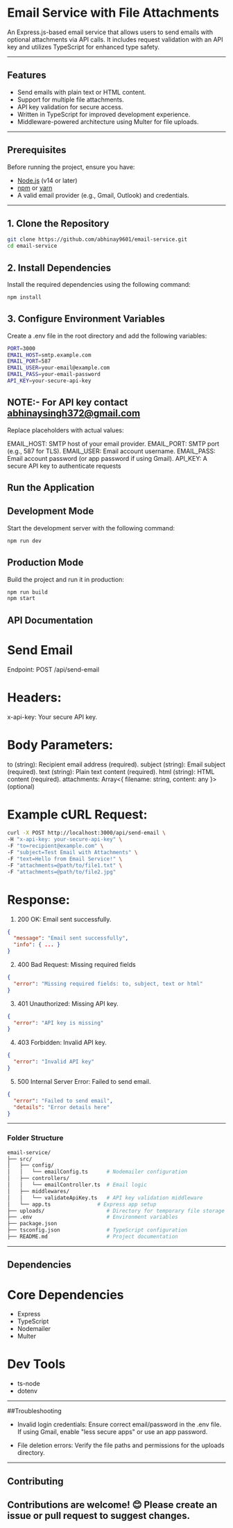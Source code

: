 # Email Service with File Attachments

An Express.js-based email service that allows users to send emails with optional attachments via API calls. It includes request validation with an API key and utilizes TypeScript for enhanced type safety.

---

## Features

- Send emails with plain text or HTML content.
- Support for multiple file attachments.
- API key validation for secure access.
- Written in TypeScript for improved development experience.
- Middleware-powered architecture using Multer for file uploads.

---

## Prerequisites

Before running the project, ensure you have:

- [Node.js](https://nodejs.org/) (v14 or later)
- [npm](https://www.npmjs.com/) or [yarn](https://yarnpkg.com/)
- A valid email provider (e.g., Gmail, Outlook) and credentials.

---

## 1. Clone the Repository

```bash
git clone https://github.com/abhinay9601/email-service.git
cd email-service 
```

## 2.  Install Dependencies

Install the required dependencies using the following command:
```bash
npm install
```
## 3. Configure Environment Variables

Create a .env file in the root directory and add the following variables:
```bash
PORT=3000
EMAIL_HOST=smtp.example.com
EMAIL_PORT=587
EMAIL_USER=your-email@example.com
EMAIL_PASS=your-email-password
API_KEY=your-secure-api-key
```
## NOTE:- For API key contact abhinaysingh372@gmail.com

Replace placeholders with actual values:

EMAIL_HOST: SMTP host of your email provider.
EMAIL_PORT: SMTP port (e.g., 587 for TLS).
EMAIL_USER: Email account username.
EMAIL_PASS: Email account password (or app password if using Gmail).
API_KEY: A secure API key to authenticate requests

## Run the Application

## Development Mode

Start the development server with the following command:
```bash
npm run dev
```
## Production Mode
Build the project and run it in production:

```bash
npm run build
npm start
```
## API Documentation
# Send Email

Endpoint: POST /api/send-email

# Headers:

x-api-key: Your secure API key.

# Body Parameters:

to (string): Recipient email address (required).
subject (string): Email subject (required).
text (string): Plain text content (required).
html (string): HTML content (required).
attachments: Array<{ filename: string, content: any }> (optional)

# Example cURL Request:
```bash
curl -X POST http://localhost:3000/api/send-email \
-H "x-api-key: your-secure-api-key" \
-F "to=recipient@example.com" \
-F "subject=Test Email with Attachments" \
-F "text=Hello from Email Service!" \
-F "attachments=@path/to/file1.txt" \
-F "attachments=@path/to/file2.jpg"
```
# Response:

1. 200 OK: Email sent successfully.
```json
{
  "message": "Email sent successfully",
  "info": { ... }
}
```
2. 400 Bad Request: Missing required fields
```json
{
  "error": "Missing required fields: to, subject, text or html"
}
```
3. 401 Unauthorized: Missing API key.
```json
{
  "error": "API key is missing"
}
```
4. 403 Forbidden: Invalid API key.
```json
{
  "error": "Invalid API key"
}
```
5. 500 Internal Server Error: Failed to send email.
```json
{
  "error": "Failed to send email",
  "details": "Error details here"
}
```
---

### Folder Structure
```bash
email-service/
├── src/
│   ├── config/
│   │   └── emailConfig.ts      # Nodemailer configuration
│   ├── controllers/
│   │   └── emailController.ts  # Email logic
│   ├── middlewares/
│   │   └── validateApiKey.ts   # API key validation middleware
│   └── app.ts               # Express app setup
├── uploads/                    # Directory for temporary file storage
├── .env                        # Environment variables
├── package.json
├── tsconfig.json               # TypeScript configuration
├── README.md                   # Project documentation

```
---

## Dependencies
# Core Dependencies
- Express
- TypeScript
- Nodemailer
- Multer
# Dev Tools
- ts-node
- dotenv

---

##Troubleshooting
- Invalid login credentials: Ensure correct email/password in the .env file. If using Gmail, enable "less secure apps" or use an app password.

- File deletion errors: Verify the file paths and permissions for the uploads directory.

---

## Contributing
Contributions are welcome! 😊 Please create an issue or pull request to suggest changes.
---

